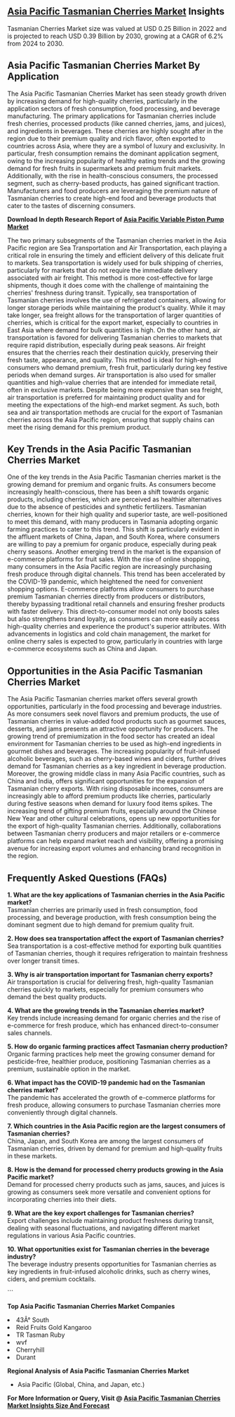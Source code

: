 <h2><a href="https://www.verifiedmarketreports.com/download-sample/?rid=265072&amp;utm_source=Github-Feb&amp;utm_medium=225" target="_blank">Asia Pacific Tasmanian Cherries Market</a> Insights</h2><p>Tasmanian Cherries Market size was valued at USD 0.25 Billion in 2022 and is projected to reach USD 0.39 Billion by 2030, growing at a CAGR of 6.2% from 2024 to 2030.</p><p><h2>Asia Pacific Tasmanian Cherries Market By Application</h2> <p>The Asia Pacific Tasmanian Cherries Market has seen steady growth driven by increasing demand for high-quality cherries, particularly in the application sectors of fresh consumption, food processing, and beverage manufacturing. The primary applications for Tasmanian cherries include fresh cherries, processed products (like canned cherries, jams, and juices), and ingredients in beverages. These cherries are highly sought after in the region due to their premium quality and rich flavor, often exported to countries across Asia, where they are a symbol of luxury and exclusivity. In particular, fresh consumption remains the dominant application segment, owing to the increasing popularity of healthy eating trends and the growing demand for fresh fruits in supermarkets and premium fruit markets. Additionally, with the rise in health-conscious consumers, the processed segment, such as cherry-based products, has gained significant traction. Manufacturers and food producers are leveraging the premium nature of Tasmanian cherries to create high-end food and beverage products that cater to the tastes of discerning consumers. <p><strong>Download In depth Research Report of <a href="https://www.verifiedmarketreports.com/download-sample/?rid=236118&amp;utm_source=Pulse-Dec&amp;utm_medium=225" target="_blank">Asia Pacific Variable Piston Pump Market</a></strong></p></p> <p>The two primary subsegments of the Tasmanian cherries market in the Asia Pacific region are Sea Transportation and Air Transportation, each playing a critical role in ensuring the timely and efficient delivery of this delicate fruit to markets. Sea transportation is widely used for bulk shipping of cherries, particularly for markets that do not require the immediate delivery associated with air freight. This method is more cost-effective for large shipments, though it does come with the challenge of maintaining the cherries' freshness during transit. Typically, sea transportation of Tasmanian cherries involves the use of refrigerated containers, allowing for longer storage periods while maintaining the product's quality. While it may take longer, sea freight allows for the transportation of larger quantities of cherries, which is critical for the export market, especially to countries in East Asia where demand for bulk quantities is high. On the other hand, air transportation is favored for delivering Tasmanian cherries to markets that require rapid distribution, especially during peak seasons. Air freight ensures that the cherries reach their destination quickly, preserving their fresh taste, appearance, and quality. This method is ideal for high-end consumers who demand premium, fresh fruit, particularly during key festive periods when demand surges. Air transportation is also used for smaller quantities and high-value cherries that are intended for immediate retail, often in exclusive markets. Despite being more expensive than sea freight, air transportation is preferred for maintaining product quality and for meeting the expectations of the high-end market segment. As such, both sea and air transportation methods are crucial for the export of Tasmanian cherries across the Asia Pacific region, ensuring that supply chains can meet the rising demand for this premium product.</p> <h2>Key Trends in the Asia Pacific Tasmanian Cherries Market</h2> <p>One of the key trends in the Asia Pacific Tasmanian cherries market is the growing demand for premium and organic fruits. As consumers become increasingly health-conscious, there has been a shift towards organic products, including cherries, which are perceived as healthier alternatives due to the absence of pesticides and synthetic fertilizers. Tasmanian cherries, known for their high quality and superior taste, are well-positioned to meet this demand, with many producers in Tasmania adopting organic farming practices to cater to this trend. This shift is particularly evident in the affluent markets of China, Japan, and South Korea, where consumers are willing to pay a premium for organic produce, especially during peak cherry seasons. Another emerging trend in the market is the expansion of e-commerce platforms for fruit sales. With the rise of online shopping, many consumers in the Asia Pacific region are increasingly purchasing fresh produce through digital channels. This trend has been accelerated by the COVID-19 pandemic, which heightened the need for convenient shopping options. E-commerce platforms allow consumers to purchase premium Tasmanian cherries directly from producers or distributors, thereby bypassing traditional retail channels and ensuring fresher products with faster delivery. This direct-to-consumer model not only boosts sales but also strengthens brand loyalty, as consumers can more easily access high-quality cherries and experience the product's superior attributes. With advancements in logistics and cold chain management, the market for online cherry sales is expected to grow, particularly in countries with large e-commerce ecosystems such as China and Japan.</p> <h2>Opportunities in the Asia Pacific Tasmanian Cherries Market</h2> <p>The Asia Pacific Tasmanian cherries market offers several growth opportunities, particularly in the food processing and beverage industries. As more consumers seek novel flavors and premium products, the use of Tasmanian cherries in value-added food products such as gourmet sauces, desserts, and jams presents an attractive opportunity for producers. The growing trend of premiumization in the food sector has created an ideal environment for Tasmanian cherries to be used as high-end ingredients in gourmet dishes and beverages. The increasing popularity of fruit-infused alcoholic beverages, such as cherry-based wines and ciders, further drives demand for Tasmanian cherries as a key ingredient in beverage production. Moreover, the growing middle class in many Asia Pacific countries, such as China and India, offers significant opportunities for the expansion of Tasmanian cherry exports. With rising disposable incomes, consumers are increasingly able to afford premium products like cherries, particularly during festive seasons when demand for luxury food items spikes. The increasing trend of gifting premium fruits, especially around the Chinese New Year and other cultural celebrations, opens up new opportunities for the export of high-quality Tasmanian cherries. Additionally, collaborations between Tasmanian cherry producers and major retailers or e-commerce platforms can help expand market reach and visibility, offering a promising avenue for increasing export volumes and enhancing brand recognition in the region.</p> <h2>Frequently Asked Questions (FAQs)</h2> <p><strong>1. What are the key applications of Tasmanian cherries in the Asia Pacific market?</strong><br> Tasmanian cherries are primarily used in fresh consumption, food processing, and beverage production, with fresh consumption being the dominant segment due to high demand for premium quality fruit.</p> <p><strong>2. How does sea transportation affect the export of Tasmanian cherries?</strong><br> Sea transportation is a cost-effective method for exporting bulk quantities of Tasmanian cherries, though it requires refrigeration to maintain freshness over longer transit times.</p> <p><strong>3. Why is air transportation important for Tasmanian cherry exports?</strong><br> Air transportation is crucial for delivering fresh, high-quality Tasmanian cherries quickly to markets, especially for premium consumers who demand the best quality products.</p> <p><strong>4. What are the growing trends in the Tasmanian cherries market?</strong><br> Key trends include increasing demand for organic cherries and the rise of e-commerce for fresh produce, which has enhanced direct-to-consumer sales channels.</p> <p><strong>5. How do organic farming practices affect Tasmanian cherry production?</strong><br> Organic farming practices help meet the growing consumer demand for pesticide-free, healthier produce, positioning Tasmanian cherries as a premium, sustainable option in the market.</p> <p><strong>6. What impact has the COVID-19 pandemic had on the Tasmanian cherries market?</strong><br> The pandemic has accelerated the growth of e-commerce platforms for fresh produce, allowing consumers to purchase Tasmanian cherries more conveniently through digital channels.</p> <p><strong>7. Which countries in the Asia Pacific region are the largest consumers of Tasmanian cherries?</strong><br> China, Japan, and South Korea are among the largest consumers of Tasmanian cherries, driven by demand for premium and high-quality fruits in these markets.</p> <p><strong>8. How is the demand for processed cherry products growing in the Asia Pacific market?</strong><br> Demand for processed cherry products such as jams, sauces, and juices is growing as consumers seek more versatile and convenient options for incorporating cherries into their diets.</p> <p><strong>9. What are the key export challenges for Tasmanian cherries?</strong><br> Export challenges include maintaining product freshness during transit, dealing with seasonal fluctuations, and navigating different market regulations in various Asia Pacific countries.</p> <p><strong>10. What opportunities exist for Tasmanian cherries in the beverage industry?</strong><br> The beverage industry presents opportunities for Tasmanian cherries as key ingredients in fruit-infused alcoholic drinks, such as cherry wines, ciders, and premium cocktails.</p> ```</p><p><strong>Top Asia Pacific Tasmanian Cherries Market Companies</strong></p><div data-test-id=""><p><li>43Â° South</li><li> Reid Fruits Gold Kangaroo</li><li> TR Tasman Ruby</li><li> wvf</li><li> Cherryhill</li><li> Durant</li></p><div><strong>Regional Analysis of&nbsp;Asia Pacific Tasmanian Cherries Market</strong></div><ul><li dir="ltr"><p dir="ltr">Asia Pacific (Global, China, and Japan, etc.)</p></li></ul><p><strong>For More Information or Query, Visit @&nbsp;</strong><strong><a href="https://www.verifiedmarketreports.com/product/tasmanian-cherries-market/?utm_source=Github-Feb&amp;utm_medium=225" target="_blank">Asia Pacific Tasmanian Cherries Market Insights Size And Forecast</a></strong></p></div><h2>&nbsp;</h2><div data-test-id="">&nbsp;</div>
